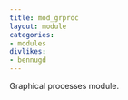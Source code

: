 ```yaml
---
title: mod_grproc
layout: module
categories:
- modules
divlikes:
- bennugd
---
```


Graphical processes module.
